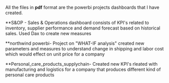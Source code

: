 All the files in **pdf** format are the powerbi projects dashboards that I have created.

**S&OP - Sales & Operations dashboard consists of KPI's related to inventory, supplier performance and demand forecast based on historical sales. Used Dax to create new measures

**northwind powerbi- Project on "WHAT-IF analysis" created new parameters and measures to understand change in shipping and labor cost which would effect on unit price for a company

**Personal_care_products_supplychain- Created new KPI's rleated with manufacturing and logistics for a company that produces different kind of personal care products
